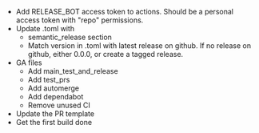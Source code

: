 * Add RELEASE_BOT access token to actions. Should be a personal access token with "repo" permissions.
* Update .toml with
  * semantic_release section
  * Match version in .toml with latest release on github. If no release on github, either 0.0.0, or create a tagged release.
* GA files
  * Add main_test_and_release
  * Add test_prs
  * Add automerge
  * Add dependabot
  * Remove unused CI
* Update the PR template
* Get the first build done
